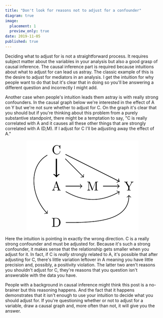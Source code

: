```yaml
---
title: "Don't look for reasons not to adjust for a confounder"
diagram: true
image:
  placement: 1
  preview_only: true
date: 2019-11-05
published: true
---
```


Deciding what to adjust for is not a straightforward process. It requires subject matter about the variables in your analysis but also a good grasp of causal inference. The causal inference part is required because intuitions about what to adjust for can lead us astray. The classic example of this is the desire to adjust for mediators in an analysis. I get the intuition for why people want to do that but it's clear that in doing so you'll be answering a different question and incorrectly I might add.

Another case when people's intuition leads them astray is with really strong confounders. In the causal graph below we're interested in the effect of A on Y but we're not sure whether to adjust for C. On the graph it's clear that you should but if you're thinking about this problem from a purely substantive standpoint, there might be a temptation to say, "C is really correlated with A and it causes all these other things that are strongly correlated with A (D,M). If I adjust for C I'll be adjusting away the effect of A." 

<img src="featured.png" style="display: block; margin: auto;" />

Here the intuition is pointing in exactly the wrong direction. C is a really strong confounder and must be adjusted for. Because it's such a strong confounder, it makes sense that the relationship gets smaller when you adjust for it. In fact, if C is _really_ strongly related to A, it's possible that after adjusting for C, there's little variation leftover in A meaning you have little precision and, possibly, a positivity violation. The latter two aren't reasons you shouldn't adjust for C, they're reasons that you question isn't answerable with the data you have.

People with a background in causal inference might think this post is a no-brainer but this reasoning happens. And the fact that it happens demonstrates that it isn't enough to use your intuition to decide what you should adjust for. If you're questioning whether or not to adjust for a variable, draw a causal graph and, more often than not, it will give you the answer.


